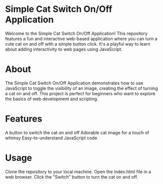# Simple Cat Switch On/Off Application
Welcome to the Simple Cat Switch On/Off Application! This repository features a fun and interactive web-based application where you can turn a cute cat on and off with a simple button click. It's a playful way to learn about adding interactivity to web pages using JavaScript.

# About
The Simple Cat Switch On/Off Application demonstrates how to use JavaScript to toggle the visibility of an image, creating the effect of turning a cat on and off. This project is perfect for beginners who want to explore the basics of web development and scripting.

# Features
A button to switch the cat on and off
Adorable cat image for a touch of whimsy
Easy-to-understand JavaScript code

# Usage
Clone the repository to your local machine.
Open the index.html file in a web browser.
Click the "Switch" button to turn the cat on and off.
